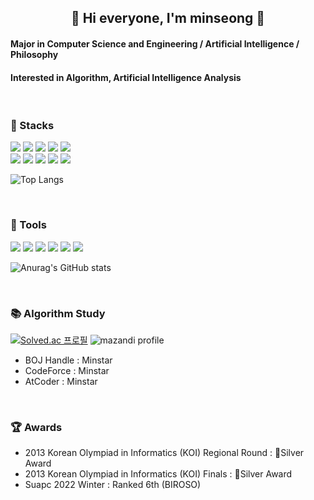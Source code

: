 <div align="center">

  ## 🌳 Hi everyone, I'm minseong 🌳

</div>

<div align="left">

  #### Major in Computer Science and Engineering / Artificial Intelligence / Philosophy
  #### Interested in Algorithm, Artificial Intelligence Analysis

  <br>
  
  
  ### 💪 Stacks

  <img src="https://img.shields.io/badge/C-00599C?style=for-the-badge&logo=c&logoColor=white"/>     <img src="https://img.shields.io/badge/C%2B%2B-00599C?style=for-the-badge&logo=c%2B%2B&logoColor=white"/>     <img src="https://img.shields.io/badge/Java-ED8B00?style=for-the-badge&logo=openjdk&logoColor=white"/>     <img src="https://img.shields.io/badge/Python-14354C?style=for-the-badge&logo=python&logoColor=white"/>     <img src="https://img.shields.io/badge/C%23-239120?style=for-the-badge&logo=c-sharp&logoColor=white"/><br>
  <img src="https://img.shields.io/badge/HTML5-E34F26?style=for-the-badge&logo=html5&logoColor=white"/>     <img src="https://img.shields.io/badge/JavaScript-F7DF1E?style=for-the-badge&logo=JavaScript&logoColor=white"/>     <img src="https://img.shields.io/badge/CSS-239120?&style=for-the-badge&logo=css3&logoColor=white"/>     <img src="https://img.shields.io/badge/React-20232A?style=for-the-badge&logo=react&logoColor=61DAFB"/>     <img src="https://img.shields.io/badge/React_Native-20232A?style=for-the-badge&logo=react&logoColor=61DAFB"/>
  
  ![Top Langs](https://github-readme-stats.vercel.app/api/top-langs/?username=minstaar&layout=compact&theme=vue)

  <br>

  ### 🔨 Tools

  <img src="https://img.shields.io/badge/Visual_Studio_Code-0078D4?style=for-the-badge&logo=visual%20studio%20code&logoColor=white"/>     <img src="https://img.shields.io/badge/Visual_Studio-5C2D91?style=for-the-badge&logo=visual%20studio&logoColor=white"/>     <img src="https://img.shields.io/badge/Colab-F9AB00?style=for-the-badge&logo=googlecolab&color=525252"/>     <img src="https://img.shields.io/badge/Eclipse-2C2255?style=for-the-badge&logo=eclipse&logoColor=white"/>     <img src="https://img.shields.io/badge/GitHub-100000?style=for-the-badge&logo=github&logoColor=white"/>     <img src="https://img.shields.io/badge/Slack-4A154B?style=for-the-badge&logo=slack&logoColor=white"/>
  
  
  ![Anurag's GitHub stats](https://github-readme-stats.vercel.app/api?username=minstaar&show_icons=true&theme=vue)

  <br>

  ### 📚 Algorithm Study

  [![Solved.ac
  프로필](http://mazassumnida.wtf/api/v2/generate_badge?boj=minstar)](https://solved.ac/minstar)
  ![mazandi profile](http://mazandi.herokuapp.com/api?handle=minstar&theme=warm)

  - BOJ Handle : Minstar
  - CodeForce : Minstar
  - AtCoder : Minstar
  <br>

  ### 🏆 Awards
  
  - 2013 Korean Olympiad in Informatics (KOI) Regional Round :  🥈Silver Award
  - 2013 Korean Olympiad in Informatics (KOI) Finals :  🥈Silver Award
  - Suapc 2022 Winter : Ranked 6th (BIROSO)
   
</div>
